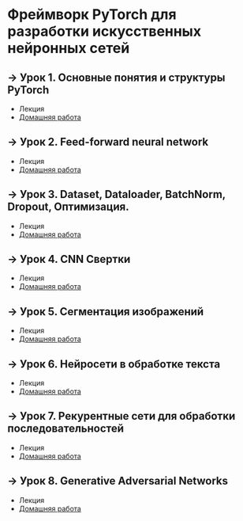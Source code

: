 # Фреймворк PyTorch для разработки искусственных нейронных сетей

## &rarr; Урок 1. Основные понятия и структуры PyTorch
- Лекция
- [Домашняя работа](https://github.com/Progul/pytorch_for_neural_networks/blob/master/HW/HW_1/HW_01.ipynb)

## &rarr; Урок 2. Feed-forward neural network
- Лекция
- [Домашняя работа](https://github.com/Progul/pytorch_for_neural_networks/blob/master/HW/HW_2/HW_02.ipynb)

## &rarr; Урок 3. Dataset, Dataloader, BatchNorm, Dropout, Оптимизация.
- Лекция
- [Домашняя работа](https://github.com/Progul/pytorch_for_neural_networks/blob/master/HW/HW_3/HW_03.ipynb)

## &rarr; Урок 4. CNN Свертки
- Лекция
- [Домашняя работа](https://github.com/Progul/pytorch_for_neural_networks/blob/master/HW/HW_4/HW_4.ipynb)

## &rarr; Урок 5. Сегментация изображений
- Лекция
- [Домашняя работа](https://github.com/Progul/pytorch_for_neural_networks/blob/master/HW/HW_5/HW_5.ipynb)

## &rarr; Урок 6. Нейросети в обработке текста
- Лекция
- [Домашняя работа](https://github.com/Progul/pytorch_for_neural_networks/blob/master/HW/HW_6/HW_6.ipynb)

## &rarr; Урок 7. Рекурентные сети для обработки последовательностей
- Лекция
- [Домашняя работа](https://github.com/Progul/pytorch_for_neural_networks/blob/master/HW/HW_7/HW_7.ipynb)

## &rarr; Урок 8. Generative Adversarial Networks
- Лекция
- [Домашняя работа](https://github.com/Progul/pytorch_for_neural_networks/blob/master/HW/HW_8/HW_8.ipynb)